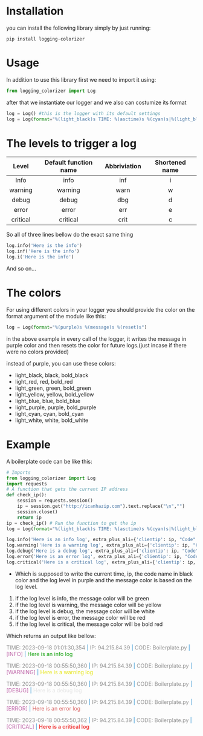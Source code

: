 # Installation
you can install the following library simply by just running:
```
pip install logging-colorizer
```

# Usage
In addition to use this library first we need to import it using:
```python
from logging_colorizer import Log
```
after that we instantiate our logger and we also can costumize its format
```python
log = Log() #this is the logger with its default settings
log = Log(format="%(light_black)s TIME: %(asctime)s %(cyan)s|%(light_black)s IP: %(clientip)s %(cyan)s|%(light_black)s CODE: %(Code)s %(cyan)s|%(purple)s [%(lvl)s] %(cyan)s|%(log_color)s %(message)s %(reset)s") # this is the logger with costumized format like so
```

# The levels to trigger a log
| Level           | Default function name  | Abbriviation | Shortened name |
| :-------------: | :-------------------:  | :----------: | :------------: |
| Info            | info                   | inf          | i              |
| warning         | warning                | warn         | w              |
| debug           | debug                  | dbg          | d              |
| error           | error                  | err          | e              |
| critical        | critical               | crit          | c              |

So all of three lines bellow do the exact same thing
```python
log.info('Here is the info')
log.inf('Here is the info')
log.i('Here is the info')
```
And so on...

# The colors
For using different colors in your logger you should provide the color on the format argument of the module like this:
```python
log = Log(format="%(purple)s %(message)s %(reset)s")
```
in the above example in every call of the logger, it writes the message in purple color and then resets the color for future logs.(just incase if there were no colors provided)

instead of purple, you can use these colors:
* light_black, black, bold_black
* light_red, red, bold_red
* light_green, green, bold_green
* light_yellow, yellow, bold_yellow
* light_blue, blue, bold_blue
* light_purple, purple, bold_purple
* light_cyan, cyan, bold_cyan
* light_white, white, bold_white

# Example
A boilerplate code can be like this:
```python
# Imports
from logging_colorizer import Log
import requests
# A function that gets the current IP address
def check_ip():
    session = requests.session()
    ip = session.get("http://icanhazip.com").text.replace("\n","")
    session.close()
    return ip
ip = check_ip() # Run the function to get the ip
log = Log(format="%(light_black)s TIME: %(asctime)s %(cyan)s|%(light_black)s IP: %(clientip)s %(cyan)s|%(light_black)s CODE: %(Code)s %(cyan)s|%(purple)s [%(lvl)s] %(cyan)s|%(log_color)s %(message)s %(reset)s") # Initializing our logging module with our custom format

log.info('Here is an info log', extra_plus_ali={'clientip': ip, "Code": "Boilerplate.py"})
log.warning('Here is a warning log', extra_plus_ali={'clientip': ip, "Code": "Boilerplate.py"})
log.debug('Here is a debug log', extra_plus_ali={'clientip': ip, "Code": "Boilerplate.py"})
log.error('Here is an error log', extra_plus_ali={'clientip': ip, "Code": "Boilerplate.py"})
log.critical('Here is a critical log', extra_plus_ali={'clientip': ip, "Code": "Boilerplate.py"})
```
* Which is supposed to write the current time, ip, the code name in black color and the log level in purple and the message color is based on the log level.
1. if the log level is info, the message color will be green
2. if the log level is warning, the message color will be yellow
3. if the log level is debug, the message color will be white
4. if the log level is error, the message color will be red
5. if the log level is critical, the message color will be bold red

Which returns an output like bellow:

<span style="color: #919191;"> TIME: 2023-09-18 01:01:30,354</span>  <span style="color: #1B89CD;">|</span> <span style="color: #919191;"> IP: 94.215.84.39</span> <span style="color: #1B89CD;">|</span> <span style="color: #919191;"> CODE: Boilerplate.py</span> <span style="color: #1B89CD;">|</span> <span style="color: #BE65A8;">[INFO]</span> <span style="color: #1B89CD;">|</span> <span style="color: #13A10E;">Here is an info log </span>

<span style="color: #919191;"> TIME: 2023-09-18 00:55:50,360</span>  <span style="color: #1B89CD;">|</span> <span style="color: #919191;"> IP: 94.215.84.39</span> <span style="color: #1B89CD;">|</span> <span style="color: #919191;"> CODE: Boilerplate.py</span> <span style="color: #1B89CD;">|</span> <span style="color: #BE65A8;">[WARNING]</span> <span style="color: #1B89CD;">|</span> <span style="color: #E5E510;">Here is a warning log </span>

<span style="color: #919191;"> TIME: 2023-09-18 00:55:50,360</span>  <span style="color: #1B89CD;">|</span> <span style="color: #919191;"> IP: 94.215.84.39</span> <span style="color: #1B89CD;">|</span> <span style="color: #919191;"> CODE: Boilerplate.py</span> <span style="color: #1B89CD;">|</span> <span style="color: #BE65A8;">[DEBUG]</span> <span style="color: #1B89CD;">|</span> <span style="color: #E5E5E5;">Here is a debug log </span>

<span style="color: #919191;"> TIME: 2023-09-18 00:55:50,360</span>  <span style="color: #1B89CD;">|</span> <span style="color: #919191;"> IP: 94.215.84.39</span> <span style="color: #1B89CD;">|</span> <span style="color: #919191;"> CODE: Boilerplate.py</span> <span style="color: #1B89CD;">|</span> <span style="color: #BE65A8;">[ERROR]</span> <span style="color: #1B89CD;">|</span> <span style="color: #DB6A6A;">Here is an error log </span>

<span style="color: #919191;"> TIME: 2023-09-18 00:55:50,362</span>  <span style="color: #1B89CD;">|</span> <span style="color: #919191;"> IP: 94.215.84.39</span> <span style="color: #1B89CD;">|</span> <span style="color: #919191;"> CODE: Boilerplate.py</span> <span style="color: #1B89CD;">|</span> <span style="color: #BE65A8;">[CRITICAL]</span> <span style="color: #1B89CD;">|</span> <span style="color: #F14C4C; font-weight:bold">Here is a critical log </span>
